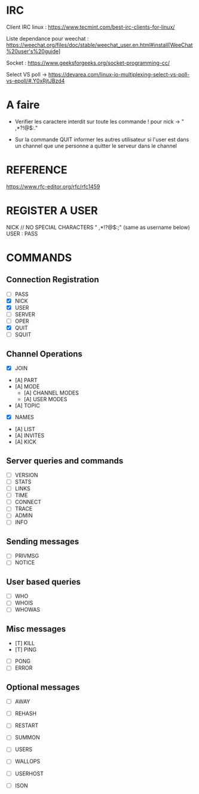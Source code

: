 # IRC

Client IRC linux : https://www.tecmint.com/best-irc-clients-for-linux/

Liste dependance pour weechat : https://weechat.org/files/doc/stable/weechat_user.en.html#install[WeeChat%20user's%20guide]

Socket : https://www.geeksforgeeks.org/socket-programming-cc/

Select VS poll -> https://devarea.com/linux-io-multiplexing-select-vs-poll-vs-epoll/#.Y0xRjtJBzd4

# A faire

- Verifier les caractere interdit sur toute les commande ! pour nick -> " ,*?!@$:."

- Sur la commande QUIT informer les autres utilisateur si l'user est dans un channel que une personne a quitter le serveur dans le channel


# REFERENCE
https://www.rfc-editor.org/rfc/rfc1459

# REGISTER A USER
NICK <nickname> // NO SPECIAL CHARACTERS " ,*!?@$:;" (same as username below)
USER <username> <hostname> <servername> :<realname>
PASS <pass>

# COMMANDS
## Connection Registration
- [ ] PASS
- [x] NICK
- [x] USER
- [ ] SERVER
- [ ] OPER
- [x] QUIT
- [ ] SQUIT

## Channel Operations
- [X] JOIN
- [A] PART
- [A] MODE
	- [A] CHANNEL MODES
	- [A] USER MODES
- [A] TOPIC
- [X] NAMES
- [A] LIST
- [A] INVITES
- [A] KICK

## Server queries and commands
- [ ] VERSION
- [ ] STATS
- [ ] LINKS
- [ ] TIME
- [ ] CONNECT
- [ ] TRACE
- [ ] ADMIN
- [ ] INFO

## Sending messages
- [ ] PRIVMSG
- [ ] NOTICE

## User based queries
- [ ] WHO
- [ ] WHOIS
- [ ] WHOWAS

## Misc messages
- [T] KILL
- [T] PING
- [ ] PONG
- [ ] ERROR

## Optional messages
- [ ] AWAY
- [ ] REHASH
- [ ] RESTART
- [ ] SUMMON
- [ ] USERS
- [ ] WALLOPS
- [ ] USERHOST
- [ ] ISON

